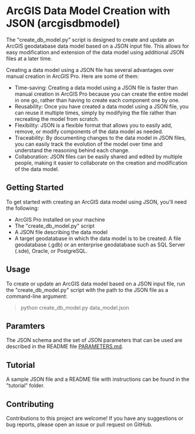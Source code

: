 # ArcGIS Data Model Creation with JSON (arcgisdbmodel)
The "create_db_model.py" script is designed to create and update an ArcGIS geodatabase data model based on a JSON input file. This allows for easy modification and extension of the data model using additional JSON files at a later time.

Creating a data model using a JSON file has several advantages over manual creation in ArcGIS Pro. Here are some of them:
- Time-saving: Creating a data model using a JSON file is faster than manual creation in ArcGIS Pro because you can create the entire model in one go, rather than having to create each component one by one.
- Reusability: Once you have created a data model using a JSON file, you can reuse it multiple times, simply by modifying the file rather than recreating the model from scratch.
- Flexibility: JSON is a flexible format that allows you to easily add, remove, or modify components of the data model as needed.
- Traceability: By documenting changes to the data model in JSON files, you can easily track the evolution of the model over time and understand the reasoning behind each change.
- Collaboration: JSON files can be easily shared and edited by multiple people, making it easier to collaborate on the creation and modification of the data model.

## Getting Started
To get started with creating an ArcGIS data model using JSON, you'll need the following:
- ArcGIS Pro installed on your machine
- The "create_db_model.py" script
- A JSON file describing the data model
- A target geodatabase in which the data model is to be created: A file geodatabase (.gdb) or an enterprise geodatabase such as SQL Server (.sde), Oracle, or PostgreSQL.

## Usage
To create or update an ArcGIS data model based on a JSON input file, run the "create_db_model.py" script with the path to the JSON file as a command-line argument:

> python create_db_model.py data_model.json

## Paramters
The JSON schema and the set of JSON parameters that can be used are described in the README file [PARAMETERS.md](PARAMETERS.md).

## Tutorial
A sample JSON file and a README file with instructions can be found in the "tutorial" folder.

## Contributing
Contributions to this project are welcome! If you have any suggestions or bug reports, please open an issue or pull request on GitHub.

